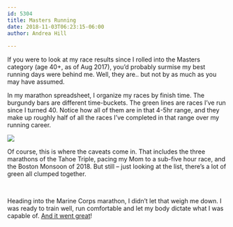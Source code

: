```yaml
---
id: 5304
title: Masters Running
date: 2018-11-03T06:23:15-06:00
author: Andrea Hill
  
---
```

If you were to look at my race results since I rolled into the Masters category (age 40+, as of Aug 2017), you&#8217;d probably surmise my best running days were behind me. Well, they are.. but not by as much as you may have assumed.

In my marathon spreadsheet, I organize my races by finish time. The burgundy bars are different time-buckets. The green lines are races I&#8217;ve run since I turned 40. Notice how all of them are in that 4-5hr range, and they make up roughly half of all the races I&#8217;ve completed in that range over my running career.

![](/gothedistance/assets/images/masters-running.png)

Of course, this is where the caveats come in. That includes the three marathons of the Tahoe Triple, pacing my Mom to a sub-five hour race, and the Boston Monsoon of 2018. But still &#8211; just looking at the list, there&#8217;s a lot of green all clumped together.

&nbsp;

Heading into the Marine Corps marathon, I didn&#8217;t let that weigh me down. I was ready to train well, run comfortable and let my body dictate what I was capable of. [And it went great](/gothedistance/2018-11-02-marine-corps-marathon-2018-race-report/)!